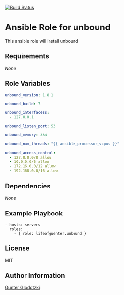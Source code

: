 [![Build Status](https://travis-ci.org/lifeofguenter/ansible-role-unbound.svg?branch=master)](https://travis-ci.org/lifeofguenter/ansible-role-unbound)

# Ansible Role for unbound

This ansible role will install unbound

## Requirements

_None_

## Role Variables

```yaml
unbound_version: 1.8.1

unbound_build: 7

unbound_interfacess:
  - 127.0.0.1

unbound_listen_port: 53

unbound_memory: 384

unbound_num_threads: "{{ ansible_processor_vcpus }}"

unbound_access_control:
  - 127.0.0.0/8 allow
  - 10.0.0.0/8 allow
  - 172.16.0.0/12 allow
  - 192.168.0.0/16 allow
```

## Dependencies

_None_

## Example Playbook

```
- hosts: servers
  roles:
    - { role: lifeofguenter.unbound }
```

## License

MIT

## Author Information

[Gunter Grodotzki](https://lifeofguenter.de)
